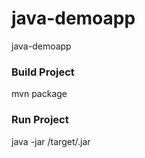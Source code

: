 # java-demoapp
java-demoapp

### Build Project
mvn package

### Run Project
java -jar /target/<jarfile>.jar
